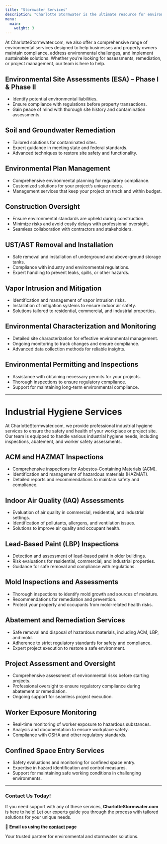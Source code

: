 ```yaml
---
title: "Stormwater Services"
description: "Charlotte Stormwater is the ultimate resource for environmental services in Mecklenburg County and the surrounding areas. We have the experience necessary to keep your property compliant in today's regulatory environment."
menu:
  main:
    weight: 3
---
```


At CharlotteStormwater.com, we also offer a comprehensive range of environmental services designed to help businesses and property owners maintain compliance, address environmental challenges, and implement sustainable solutions. Whether you’re looking for assessments, remediation, or project management, our team is here to help.  

## **Environmental Site Assessments (ESA) – Phase I & Phase II**  
- Identify potential environmental liabilities.  
- Ensure compliance with regulations before property transactions.  
- Gain peace of mind with thorough site history and contamination assessments.  

## **Soil and Groundwater Remediation**  
- Tailored solutions for contaminated sites.  
- Expert guidance in meeting state and federal standards.  
- Advanced techniques to restore site safety and functionality.  

## **Environmental Plan Management**  
- Comprehensive environmental planning for regulatory compliance.  
- Customized solutions for your project’s unique needs.  
- Management services that keep your project on track and within budget.  

## **Construction Oversight**  
- Ensure environmental standards are upheld during construction.  
- Minimize risks and avoid costly delays with professional oversight.  
- Seamless collaboration with contractors and stakeholders.  

## **UST/AST Removal and Installation**  
- Safe removal and installation of underground and above-ground storage tanks.  
- Compliance with industry and environmental regulations.  
- Expert handling to prevent leaks, spills, or other hazards.  

## **Vapor Intrusion and Mitigation**  
- Identification and management of vapor intrusion risks.  
- Installation of mitigation systems to ensure indoor air safety.  
- Solutions tailored to residential, commercial, and industrial properties.  

## **Environmental Characterization and Monitoring**  
- Detailed site characterization for effective environmental management.  
- Ongoing monitoring to track changes and ensure compliance.  
- Advanced data collection methods for reliable insights.  

## **Environmental Permitting and Inspections**  
- Assistance with obtaining necessary permits for your projects.  
- Thorough inspections to ensure regulatory compliance.  
- Support for maintaining long-term environmental compliance.  

---

# **Industrial Hygiene Services**  

At CharlotteStormwater.com, we provide professional industrial hygiene services to ensure the safety and health of your workplace or project site. Our team is equipped to handle various industrial hygiene needs, including inspections, abatement, and worker safety assessments.  

## **ACM and HAZMAT Inspections**  
- Comprehensive inspections for Asbestos-Containing Materials (ACM).  
- Identification and management of hazardous materials (HAZMAT).  
- Detailed reports and recommendations to maintain safety and compliance.  

## **Indoor Air Quality (IAQ) Assessments**  
- Evaluation of air quality in commercial, residential, and industrial settings.  
- Identification of pollutants, allergens, and ventilation issues.  
- Solutions to improve air quality and occupant health.  

## **Lead-Based Paint (LBP) Inspections**  
- Detection and assessment of lead-based paint in older buildings.  
- Risk evaluations for residential, commercial, and industrial properties.  
- Guidance for safe removal and compliance with regulations.  

## **Mold Inspections and Assessments**  
- Thorough inspections to identify mold growth and sources of moisture.  
- Recommendations for remediation and prevention.  
- Protect your property and occupants from mold-related health risks.  

## **Abatement and Remediation Services**  
- Safe removal and disposal of hazardous materials, including ACM, LBP, and mold.  
- Adherence to strict regulatory standards for safety and compliance.  
- Expert project execution to restore a safe environment.  

## **Project Assessment and Oversight**  
- Comprehensive assessment of environmental risks before starting projects.  
- Professional oversight to ensure regulatory compliance during abatement or remediation.  
- Ongoing support for seamless project execution.  

## **Worker Exposure Monitoring**  
- Real-time monitoring of worker exposure to hazardous substances.  
- Analysis and documentation to ensure workplace safety.  
- Compliance with OSHA and other regulatory standards.  

## **Confined Space Entry Services**  
- Safety evaluations and monitoring for confined space entry.  
- Expertise in hazard identification and control measures.  
- Support for maintaining safe working conditions in challenging environments.  

---


### **Contact Us Today!**  
If you need support with any of these services, **CharlotteStormwater.com** is here to help! Let our experts guide you through the process with tailored solutions for your unique needs.  

 
📧 **Email us using the [contact](/contact/) page**  

Your trusted partner for environmental and stormwater solutions.